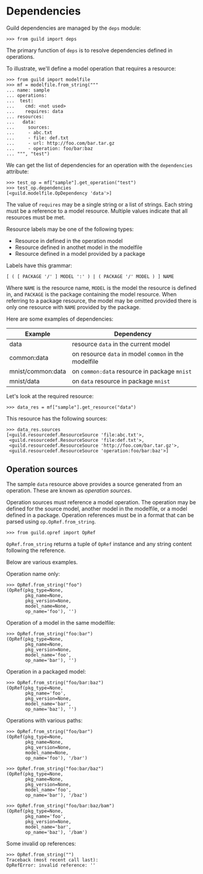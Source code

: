 # Dependencies

Guild dependencies are managed by the `deps` module:

    >>> from guild import deps

The primary function of `deps` is to resolve dependencies defined in
operations.

To illustrate, we'll define a model operation that requires a
resource:

    >>> from guild import modelfile
    >>> mf = modelfile.from_string("""
    ... name: sample
    ... operations:
    ...  test:
    ...    cmd: <not used>
    ...    requires: data
    ... resources:
    ...   data:
    ...     sources:
    ...     - abc.txt
    ...     - file: def.txt
    ...     - url: http://foo.com/bar.tar.gz
    ...     - operation: foo/bar:baz
    ... """, "test")

We can get the list of dependencies for an operation with the
`dependencies` attribute:

    >>> test_op = mf["sample"].get_operation("test")
    >>> test_op.dependencies
    [<guild.modelfile.OpDependency 'data'>]

The value of `requires` may be a single string or a list of
strings. Each string must be a reference to a model resource. Multiple
values indicate that all resources must be met.

Resource labels may be one of the following types:

- Resource in defined in the operation model
- Resource defined in anothet model in the modelfile
- Resource defined in a model provided by a package

Labels have this grammar:

    [ ( [ PACKAGE '/' ] MODEL ':' ) | ( PACKAGE '/' MODEL ) ] NAME

Where `NAME` is the resource name, `MODEL` is the model the resource
is defined in, and `PACKAGE` is the package containing the model
resource. When referring to a package resource, the model may be
omitted provided there is only one resource with `NAME` provided by
the package.

Here are some examples of dependencies:

| Example           | Dependency                                            |
|-------------------|-------------------------------------------------------|
| data              | resource `data` in the current model                  |
| common:data       | on resource `data` in model `common` in the modelfile |
| mnist/common:data | on `common:data` resource in package `mnist`          |
| mnist/data        | on `data` resource in package `mnist`                 |

Let's look at the required resource:

    >>> data_res = mf["sample"].get_resource("data")

This resource has the following sources:

    >>> data_res.sources
    [<guild.resourcedef.ResourceSource 'file:abc.txt'>,
     <guild.resourcedef.ResourceSource 'file:def.txt'>,
     <guild.resourcedef.ResourceSource 'http://foo.com/bar.tar.gz'>,
     <guild.resourcedef.ResourceSource 'operation:foo/bar:baz'>]

## Operation sources

The sample `data` resource above provides a source generated from an
operation. These are known as *operation sources*.

Operation sources must reference a model operation. The operation may
be defined for the source model, another model in the modelfile, or a
model defined in a package. Operation references must be in a format
that can be parsed using `op.OpRef.from_string`.

    >>> from guild.opref import OpRef

`OpRef.from_string` returns a tuple of `OpRef` instance and any string
content following the reference.

Below are various examples.

Operation name only:

    >>> OpRef.from_string("foo")
    (OpRef(pkg_type=None,
           pkg_name=None,
           pkg_version=None,
           model_name=None,
           op_name='foo'), '')

Operation of a model in the same modelfile:

    >>> OpRef.from_string("foo:bar")
    (OpRef(pkg_type=None,
           pkg_name=None,
           pkg_version=None,
           model_name='foo',
           op_name='bar'), '')

Operation in a packaged model:

    >>> OpRef.from_string("foo/bar:baz")
    (OpRef(pkg_type=None,
           pkg_name='foo',
           pkg_version=None,
           model_name='bar',
           op_name='baz'), '')

Operations with various paths:

    >>> OpRef.from_string("foo/bar")
    (OpRef(pkg_type=None,
           pkg_name=None,
           pkg_version=None,
           model_name=None,
           op_name='foo'), '/bar')

    >>> OpRef.from_string("foo:bar/baz")
    (OpRef(pkg_type=None,
           pkg_name=None,
           pkg_version=None,
           model_name='foo',
           op_name='bar'), '/baz')

    >>> OpRef.from_string("foo/bar:baz/bam")
    (OpRef(pkg_type=None,
           pkg_name='foo',
           pkg_version=None,
           model_name='bar',
           op_name='baz'), '/bam')

Some invalid op references:

    >>> OpRef.from_string("")
    Traceback (most recent call last):
    OpRefError: invalid reference: ''
